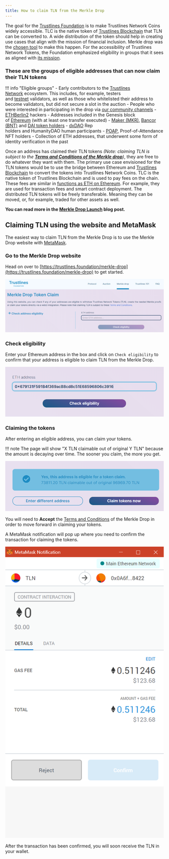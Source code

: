 ```yaml
---
title: How to claim TLN from the Merkle Drop
---
```


The goal for the [Trustlines Foundation](https://trustlines.foundation/index.html) is to make Trustlines Network Coins widely accessible. TLC is the native token of [Trustlines Blockchain](https://blog.trustlines.network/introducing-the-trustlines-blockchain) that TLN can be converted to. A wide distribution of the token should help in creating use cases that align with the mission of financial inclusion. Merkle drop was the [chosen tool](https://medium.com/@DJohnstonEC/the-smartdrop-model-859888916d94) to make this happen. For the accessibility of Trustlines Network Tokens, the Foundation emphasized eligibility in groups that it sees as aligned with [its mission](https://blog.trustlines.network/trustlines-foundation-announcement).

### These are the groups of eligible addresses that can now claim their TLN tokens

!!! info "Eligible groups"
    -   Early contributors to the [Trustlines Network](https://trustlines.network/) ecosystem. This includes, for example, testers and [testnet](https://explore.laika.trustlines.foundation/) validators, as well as those who whitelisted their address to become validators, but did not secure a slot in the auction
    -   People who were interested in participating in the drop via [our community channels](https://twitter.com/TrustlinesFound/status/1201901024576987137)
    -   [ETHBerlin2](https://ethberlinzwei.com/) hackers
    -   Addresses included in the Genesis block of [Ethereum](https://ethereum.org/) (with at least one transfer executed)
    -   [Maker (MKR)](https://makerdao.com/), [Bancor (BNT)](https://www.bancor.network/) and [DAI token holders](https://makerdao.com/)
    -   [dxDAO](https://blog.gnosis.pm/the-dxdao-has-awoken-78cb2e39661c) Rep holders and HumanityDAO human participants
    -   [POAP](https://www.poap.xyz/), Proof-of-Attendance NFT holders
    -   Collection of ETH addresses, that underwent some form of identity verification in the past

Once an address has claimed their TLN tokens *(Note: claiming TLN is subject to the *[**Terms and Conditions of the Merkle drop**](https://trustlines.foundation/terms-conditions-merkle-drop.html)*)*, they are free to do whatever they want with them. The primary use case envisioned for the TLN tokens would be to use the bridge between Ethereum and [Trustlines Blockchain](https://explore.tlbc.trustlines.foundation/) to convert the tokens into Trustlines Network Coins. TLC is the native token of Trustlines Blockchain and is used to pay fees on the chain. These fees are similar in [functions as ETH on Ethereum](https://blockgeeks.com/guides/ethereum-gas/#What_is_Ethereum_Gas). For example, they are used for transaction fees and smart contract deployment. The distributed TLN tokens will be freely transferable. Meaning they can be moved, or, for example, traded for other assets as well.

**You can read more in the [Merkle Drop Launch](https://blog.trustlines.network/merkle-drop-launch/) blog post.**

## Claiming TLN using the website and MetaMask

The easiest way to claim TLN from the Merkle Drop is to use the Merkle Drop website with [MetaMask](https://metamask.io/).

### Go to the Merkle Drop website

Head on over to [https://trustlines.foundation/merkle-drop](https://trustlines.foundation/merkle-drop) to get started.

<center><div><a class="vdw_a" data-sub-html="" href="https://trustlines.foundation/merkle-drop"><img class="vdw_img" src="../../assets/images/tln_claim_guide/claim_mm01.png"></a></div></center>

### Check eligibility

Enter your Ethereum address in the box and click on `Check eligibility` to confirm that your address is eligible to claim TLN from the Merkle Drop.

<center><div class="lightgallery"><a class="vdw_a" data-sub-html="" href="../../assets/images/tln_claim_guide/claim_mm02.png" target="_blank"><img class="vdw_img" src="../../assets/images/tln_claim_guide/claim_mm02.png"></a></div></center>

### Claiming the tokens

After entering an eligible address, you can claim your tokens.

!!! note
    The page will show "X TLN claimable out of original Y TLN" because the amount is decaying over time. The sooner you claim, the more you get.

<center><div class="lightgallery"><a class="vdw_a" data-sub-html="" href="../../assets/images/tln_claim_guide/claim_mm03.png"><img class="vdw_img" src="../../assets/images/tln_claim_guide/claim_mm03.png"></a></div></center>

You will need to **Accept** the [Terms and Conditions](https://trustlines.foundation/terms-conditions-merkle-drop.html) of the Merkle Drop in order to move forward in claiming your tokens.

A MetaMask notification will pop up where you need to confirm the transaction for claiming the tokens.

<center><div class="lightgallery"><a class="vdw_a" data-sub-html="" href="../../assets/images/tln_claim_guide/claim_mm04.png"><img class="vdw_img" src="../../assets/images/tln_claim_guide/claim_mm04.png"></a></div></center>

After the transaction has been confirmed, you will soon receive the TLN in your wallet.
